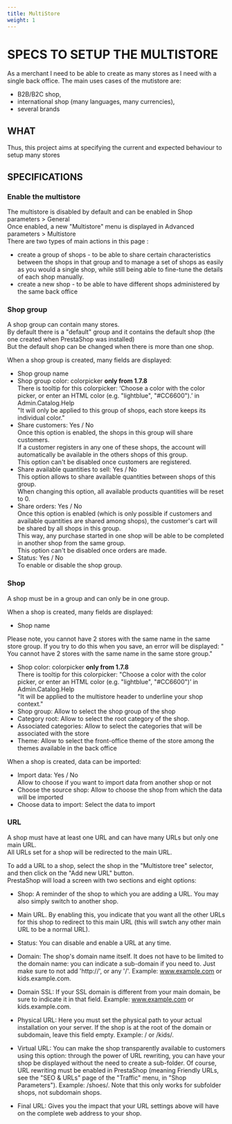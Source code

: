 ```yaml
---
title: MultiStore
weight: 1
---
```

# SPECS TO SETUP THE MULTISTORE

As a merchant I need to be able to create as many stores as I need with a single back office.
The main uses cases of the mutistore are: 
- B2B/B2C shop, 
- international shop (many languages, many currencies), 
- several brands

## WHAT

Thus, this project aims at specifying the current and expected behaviour to setup many stores

## SPECIFICATIONS

### Enable the multistore

The multistore is disabled by default and can be enabled in Shop parameters > General <br/>
Once enabled, a new "Multistore" menu is displayed in Advanced parameters > Multistore <br/>
There are two types of main actions in this page :
- create a group of shops - to be able to share certain characteristics between the shops in that group and to manage a set of shops as easily as you would a single shop, while still being able to fine-tune the details of each shop manually. 
- create a new shop - to be able to have different shops administered by the same back office


### Shop group

A shop group can contain many stores. <br/>
By default there is a "default" group and it contains the default shop (the one created when PrestaShop was installed) <br/>
But the default shop can be changed when there is more than one shop.

When a shop group is created, many fields are displayed:
- Shop group name
- Shop group color: colorpicker **only from 1.7.8**<br/>
There is tooltip for this colorpicker: ‘Choose a color with the color picker, or enter an HTML color (e.g. "lightblue", "#CC6600").’ in Admin.Catalog.Help <br/>
"It will only be applied to this group of shops, each store keeps its individual color."
- Share customers: Yes / No <br/>
Once this option is enabled, the shops in this group will share customers. <br/>
If a customer registers in any one of these shops, the account will automatically be available in the others shops of this group.<br/>
This option can't be disabled once customers are registered.
- Share available quantities to sell: Yes / No <br/>
This option allows to share available quantities between shops of this group. <br/>
When changing this option, all available products quantities will be reset to 0.
- Share orders: Yes / No <br/>
Once this option is enabled (which is only possible if customers and available quantities are shared among shops), the customer's cart will be shared by all shops in this group.<br/> 
This way, any purchase started in one shop will be able to be completed in another shop from the same group. <br/>
This option can't be disabled once orders are made.
- Status: Yes / No <br/>
To enable or disable the shop group.

### Shop

A shop must be in a group and can only be in one group.

When a shop is created, many fields are displayed:
- Shop name

Please note, you cannot have 2 stores with the same name in the same store group. If you try to do this when you save, an error will be displayed: "
You cannot have 2 stores with the same name in the same store group."
- Shop color: colorpicker **only from 1.7.8** <br/>
There is tooltip for this colorpicker: "Choose a color with the color picker, or enter an HTML color (e.g. "lightblue", "#CC6600")’ in Admin.Catalog.Help<br/>
"It will be applied to the multistore header to underline your shop context."
- Shop group: Allow to select the shop group of the shop
- Category root: Allow to select the root category of the shop.
- Associated categories: Allow to select the categories that will be associated with the store <br/>
- Theme: Allow to select the front-office theme of the store among the themes available in the back office

When a shop is created, data can be imported:
- Import data: Yes / No <br/>
Allow to choose if you want to import data from another shop or not
- Choose the source shop: Allow to choose the shop from which the data will be imported
- Choose data to import: Select the data to import

### URL

A shop must have at least one URL and can have many URLs but only one main URL. <br/>
All URLs set for a shop will be redirected to the main URL. <br/>

To add a URL to a shop, select the shop in the "Multistore tree" selector, and then click on the "Add new URL" button.<br/> PrestaShop will load a screen with two sections and eight options:

- Shop: A reminder of the shop to which you are adding a URL. You may also simply switch to another shop.
- Main URL. By enabling this, you indicate that you want all the other URLs for this shop to redirect to this main URL (this will swtch any other main URL to be a normal URL).
- Status: You can disable and enable a URL at any time.

- Domain: The shop's domain name itself. It does not have to be limited to the domain name: you can indicate a sub-domain if you need to. Just make sure to not add 'http://', or any '/'. Example: www.example.com or kids.example.com.
- Domain SSL: If your SSL domain is different from your main domain, be sure to indicate it in that field. Example: www.example.com or kids.example.com.
- Physical URL: Here you must set the physical path to your actual installation on your server. If the shop is at the root of the domain or subdomain, leave this field empty. Example: / or /kids/.
- Virtual URL: You can make the shop transparently available to customers using this option: through the power of URL rewriting, you can have your shop be displayed without the need to create a sub-folder. Of course, URL rewriting must be enabled in PrestaShop (meaning Friendly URLs, see the "SEO & URLs" page of the "Traffic" menu, in "Shop Parameters"). Example: /shoes/. Note that this only works for subfolder shops, not subdomain shops.
- Final URL: Gives you the impact that your URL settings above will have on the complete web address to your shop.
